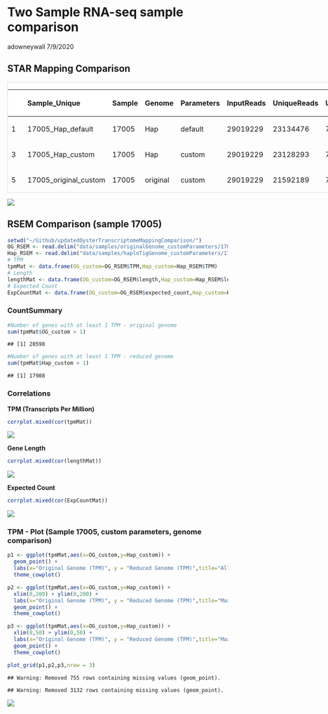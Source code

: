 Two Sample RNA-seq sample comparison
================
adowneywall
7/9/2020

## STAR Mapping Comparison

<div style="border: 1px solid #ddd; padding: 0px; overflow-y: scroll; height:250px; overflow-x: scroll; width:800px; ">

<table class="table" style="margin-left: auto; margin-right: auto;">

<thead>

<tr>

<th style="text-align:left;position: sticky; top:0; background-color: #FFFFFF;">

</th>

<th style="text-align:left;position: sticky; top:0; background-color: #FFFFFF;">

Sample\_Unique

</th>

<th style="text-align:left;position: sticky; top:0; background-color: #FFFFFF;">

Sample

</th>

<th style="text-align:left;position: sticky; top:0; background-color: #FFFFFF;">

Genome

</th>

<th style="text-align:left;position: sticky; top:0; background-color: #FFFFFF;">

Parameters

</th>

<th style="text-align:left;position: sticky; top:0; background-color: #FFFFFF;">

InputReads

</th>

<th style="text-align:left;position: sticky; top:0; background-color: #FFFFFF;">

UniqueReads

</th>

<th style="text-align:left;position: sticky; top:0; background-color: #FFFFFF;">

UniqueReadPercent

</th>

<th style="text-align:left;position: sticky; top:0; background-color: #FFFFFF;">

totalSplices

</th>

<th style="text-align:left;position: sticky; top:0; background-color: #FFFFFF;">

MisMatchRate

</th>

<th style="text-align:left;position: sticky; top:0; background-color: #FFFFFF;">

MultiMapReads

</th>

<th style="text-align:left;position: sticky; top:0; background-color: #FFFFFF;">

MultiMapReadPercent

</th>

<th style="text-align:left;position: sticky; top:0; background-color: #FFFFFF;">

UnMappedMismatchPercent

</th>

<th style="text-align:left;position: sticky; top:0; background-color: #FFFFFF;">

UnMappedShortPercent

</th>

</tr>

</thead>

<tbody>

<tr>

<td style="text-align:left;">

1

</td>

<td style="text-align:left;">

17005\_Hap\_default

</td>

<td style="text-align:left;">

17005

</td>

<td style="text-align:left;">

Hap

</td>

<td style="text-align:left;">

default

</td>

<td style="text-align:left;">

29019229

</td>

<td style="text-align:left;">

23134476

</td>

<td style="text-align:left;">

79.7

</td>

<td style="text-align:left;">

25080333

</td>

<td style="text-align:left;">

1.08

</td>

<td style="text-align:left;">

1929366

</td>

<td style="text-align:left;">

6.65

</td>

<td style="text-align:left;">

0.00

</td>

<td style="text-align:left;">

13.0

</td>

</tr>

<tr>

<td style="text-align:left;">

3

</td>

<td style="text-align:left;">

17005\_Hap\_custom

</td>

<td style="text-align:left;">

17005

</td>

<td style="text-align:left;">

Hap

</td>

<td style="text-align:left;">

custom

</td>

<td style="text-align:left;">

29019229

</td>

<td style="text-align:left;">

23128293

</td>

<td style="text-align:left;">

79.7

</td>

<td style="text-align:left;">

25077651

</td>

<td style="text-align:left;">

1.08

</td>

<td style="text-align:left;">

1936988

</td>

<td style="text-align:left;">

6.67

</td>

<td style="text-align:left;">

0.00

</td>

<td style="text-align:left;">

12.9

</td>

</tr>

<tr>

<td style="text-align:left;">

5

</td>

<td style="text-align:left;">

17005\_original\_custom

</td>

<td style="text-align:left;">

17005

</td>

<td style="text-align:left;">

original

</td>

<td style="text-align:left;">

custom

</td>

<td style="text-align:left;">

29019229

</td>

<td style="text-align:left;">

21592189

</td>

<td style="text-align:left;">

74.4

</td>

<td style="text-align:left;">

23433957

</td>

<td style="text-align:left;">

1.05

</td>

<td style="text-align:left;">

3658588

</td>

<td style="text-align:left;">

12.6

</td>

<td style="text-align:left;">

0.00

</td>

<td style="text-align:left;">

12.0

</td>

</tr>

<tr>

<td style="text-align:left;">

2

</td>

<td style="text-align:left;">

17099\_Hap\_default

</td>

<td style="text-align:left;">

17099

</td>

<td style="text-align:left;">

Hap

</td>

<td style="text-align:left;">

default

</td>

<td style="text-align:left;">

29468692

</td>

<td style="text-align:left;">

23039810

</td>

<td style="text-align:left;">

78.1

</td>

<td style="text-align:left;">

24748387

</td>

<td style="text-align:left;">

1.10

</td>

<td style="text-align:left;">

2313982

</td>

<td style="text-align:left;">

7.85

</td>

<td style="text-align:left;">

0.00

</td>

<td style="text-align:left;">

13.2

</td>

</tr>

<tr>

<td style="text-align:left;">

4

</td>

<td style="text-align:left;">

17099\_Hap\_custom

</td>

<td style="text-align:left;">

17099

</td>

<td style="text-align:left;">

Hap

</td>

<td style="text-align:left;">

custom

</td>

<td style="text-align:left;">

29468692

</td>

<td style="text-align:left;">

23045655

</td>

<td style="text-align:left;">

78.2

</td>

<td style="text-align:left;">

24747168

</td>

<td style="text-align:left;">

1.10

</td>

<td style="text-align:left;">

2307283

</td>

<td style="text-align:left;">

7.83

</td>

<td style="text-align:left;">

0.00

</td>

<td style="text-align:left;">

13.2

</td>

</tr>

<tr>

<td style="text-align:left;">

15

</td>

<td style="text-align:left;">

17099\_original\_custom

</td>

<td style="text-align:left;">

17099

</td>

<td style="text-align:left;">

original

</td>

<td style="text-align:left;">

custom

</td>

<td style="text-align:left;">

29468692

</td>

<td style="text-align:left;">

21509701

</td>

<td style="text-align:left;">

72.9

</td>

<td style="text-align:left;">

23169681

</td>

<td style="text-align:left;">

1.07

</td>

<td style="text-align:left;">

3998499

</td>

<td style="text-align:left;">

13.5

</td>

<td style="text-align:left;">

0.00

</td>

<td style="text-align:left;">

12.3

</td>

</tr>

</tbody>

</table>

</div>

![](twoSample_OutputSummary_files/figure-gfm/unnamed-chunk-4-1.png)<!-- -->

## RSEM Comparison (sample 17005)

``` r
setwd("~/Github/updatedOysterTranscriptomeMappingComparison/")
OG_RSEM <- read.delim("data/samples/originalGenome_customParameters/17005_.genes.results.txt")
Hap_RSEM <- read.delim("data/samples/haploTigGenome_customParameters/17005.genes.results.txt")
# TPM
tpmMat <- data.frame(OG_custom=OG_RSEM$TPM,Hap_custom=Hap_RSEM$TPM)
# Length
lengthMat <- data.frame(OG_custom=OG_RSEM$length,Hap_custom=Hap_RSEM$length)
# Expected Count
ExpCountMat <- data.frame(OG_custom=OG_RSEM$expected_count,Hap_custom=Hap_RSEM$expected_count)
```

### CountSummary

``` r
#Number of genes with at least 1 TPM - original genome
sum(tpmMat$OG_custom > 1)
```

    ## [1] 20598

``` r
#Number of genes with at least 1 TPM - reduced genome
sum(tpmMat$Hap_custom > 1)
```

    ## [1] 17908

### Correlations

**TPM (Transcripts Per
Million)**

``` r
corrplot.mixed(cor(tpmMat))
```

![](twoSample_OutputSummary_files/figure-gfm/unnamed-chunk-7-1.png)<!-- -->

**Gene
Length**

``` r
corrplot.mixed(cor(lengthMat))
```

![](twoSample_OutputSummary_files/figure-gfm/unnamed-chunk-8-1.png)<!-- -->

**Expected
Count**

``` r
corrplot.mixed(cor(ExpCountMat))
```

![](twoSample_OutputSummary_files/figure-gfm/unnamed-chunk-9-1.png)<!-- -->

### TPM - Plot (Sample 17005, custom parameters, genome comparison)

``` r
p1 <- ggplot(tpmMat,aes(x=OG_custom,y=Hap_custom)) + 
  geom_point() +
  labs(x="Original Genome (TPM)", y = "Reduced Genome (TPM)",title="All Loci") +
  theme_cowplot()

p2 <- ggplot(tpmMat,aes(x=OG_custom,y=Hap_custom)) + 
  xlim(0,200) + ylim(0,200) +
  labs(x="Original Genome (TPM)", y = "Reduced Genome (TPM)",title="Max 200") +
  geom_point() +
  theme_cowplot()

p3 <- ggplot(tpmMat,aes(x=OG_custom,y=Hap_custom)) + 
  xlim(0,50) + ylim(0,50) +
  labs(x="Original Genome (TPM)", y = "Reduced Genome (TPM)",title="Max 50") +
  geom_point() +
  theme_cowplot()

plot_grid(p1,p2,p3,nrow = 3)
```

    ## Warning: Removed 755 rows containing missing values (geom_point).

    ## Warning: Removed 3132 rows containing missing values (geom_point).

![](twoSample_OutputSummary_files/figure-gfm/unnamed-chunk-10-1.png)<!-- -->
